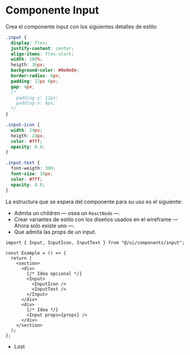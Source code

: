 # Componente Input

Crea el componente input con los siguientes detalles de estilo:

```css
.input {
  display: flex;
  justify-content: center;
  align-items: flex-start;
  width: 100%;
  heigth: 36px;
  background-color: #0e0e0e;
  border-radius: 8px;
  padding: 12px 6px;
  gap: 4px;
  /*
    padding-y: 12px;
    padding-x: 6px;
  */
}

.input-icon {
  width: 24px;
  heigth: 24px;
  color: #fff;
  opacity: 0.8;
}

.input-text {
  font-weigth: 300;
  font-size: 16px;
  color: #fff;
  opacity: 0.8;
}
```

La estructura que se espera del componente para su uso es el siguiente:

- Admita un children — osea un `ReactNode` —.
- Crear variantes de estilo con los diseños usados en el wireframe — Ahora solo existe uno —.
- Que admita las props de un input.

```tsx
import { Input, InputIcon, InputText } from "@/ui/components/input";

const Example = () => {
  return (
    <section>
      <div>
        {/* Idea opcional */}
        <Input>
          <InputIcon />
          <InputText />
        </Input>
      </div>
      <div>
        {/* Idea */}
        <Input props={props} />
      </div>
    </section>
  );
};
```

- Lost
